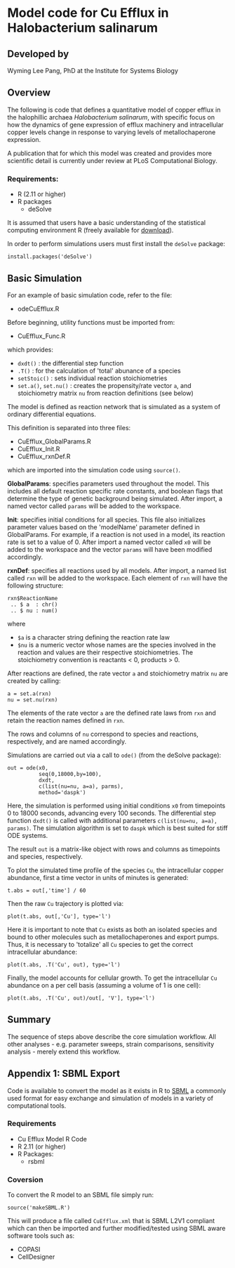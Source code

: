 # Model code for Cu Efflux in Halobacterium salinarum

## Developed by
Wyming Lee Pang, PhD
at the
Institute for Systems Biology

## Overview
The following is code that defines a quantitative model of copper efflux in the
halophillic archaea _Halobacterium salinarum_, with specific focus on how the
dynamics of gene expression of efflux machinery and intracellular copper levels
change in response to varying levels of metallochaperone expression.

A publication that for which this model was created and provides more scientific
detail is currently under review at PLoS Computational Biology.

### Requirements:
 - R (2.11 or higher)
 - R packages
    - deSolve

It is assumed that users have a basic understanding of the statistical computing
environment R (freely available for [download](http://www.r-project.org)).

In order to perform simulations users must first install the `deSolve` package:
```{r}
install.packages('deSolve')
```

## Basic Simulation
For an example of basic simulation code, refer to the file:
 - odeCuEfflux.R

Before beginning, utility functions must be imported from:
 - CuEfflux_Func.R

which provides:
 - `dxdt()` : the differential step function
 - `.T()` : for the calculation of 'total' abunance of a species
 - `setStoic()` : sets individual reaction stoichiometries
 - `set.a()`, `set.nu()` : creates the propensity/rate vector `a`, and stoichiometry
   matrix `nu` from reaction definitions (see below)

The model is defined as reaction network that is simulated as a system of
ordinary differential equations.

This definition is separated into three files:
 - CuEfflux_GlobalParams.R
 - CuEfflux_Init.R
 - CuEfflux_rxnDef.R

which are imported into the simulation code using `source()`.

**GlobalParams**: specifies parameters used throughout the model.  This includes all
default reaction specific rate constants, and boolean flags that determine the
type of genetic background being simulated.  After import, a named vector called
`params` will be added to the workspace.

**Init**: specifies initial conditions for all species.  This file also initializes
parameter values based on the 'modelName' parameter defined in GlobalParams.
For example, if a reaction is not used in a model, its reaction rate is set to a
value of 0.  After import a named vector called `x0` will be added to the
workspace and the vector `params` will have been modified accordingly.

**rxnDef**: specifies all reactions used by all models.  After import, a named list
called `rxn` will be added to the workspace.  Each element of `rxn` will have
the following structure:

```{r}
rxn$ReactionName
 .. $ a  : chr()
 .. $ nu : num()
```

where
 - `$a` is a character string defining the reaction rate law
 - `$nu` is a numeric vector whose names are the species involved in the reaction
   and values are their respective stoichiometries.  The stoichiometry
   convention is reactants < 0, products > 0.

After reactions are defined, the rate vector `a` and stoichiometry matrix `nu`
are created by calling:
```{r}
a = set.a(rxn)
nu = set.nu(rxn)
```

The elements of the rate vector `a` are the defined rate laws from `rxn` and
retain the reaction names defined in `rxn`.

The rows and columns of `nu` correspond to species and reactions, respectively,
and are named accordingly.

Simulations are carried out via a call to `ode()` (from the deSolve package):
```{r}
out = ode(x0, 
          seq(0,18000,by=100), 
          dxdt, 
          c(list(nu=nu, a=a), parms), 
          method='daspk')
```

Here, the simulation is performed using initial conditions `x0` from timepoints
0 to 18000 seconds, advancing every 100 seconds.  The differential step function
`dxdt()` is called with additional parameters `c(list(nu=nu, a=a), params)`.  The
simulation algorithm is set to `daspk` which is best suited for stiff ODE
systems.

The result `out` is a matrix-like object with rows and columns as timepoints and
species, respectively.

To plot the simulated time profile of the species `Cu`, the intracellular copper
abundance, first a time vector in units of minutes is generated:
```{r}
t.abs = out[,'time'] / 60
```

Then the raw `Cu` trajectory is plotted via:
```{r}
plot(t.abs, out[,'Cu'], type='l')
```

Here it is important to note that `Cu` exists as both an isolated species and
bound to other molecules such as metallochaperones and export pumps.  Thus, it
is necessary to 'totalize' all `Cu` species to get the correct intracellular
abundance:
```{r}
plot(t.abs, .T('Cu', out), type='l')
```

Finally, the model accounts for cellular growth.  To get the intracellular `Cu`
abundance on a per cell basis (assuming a volume of 1 is one cell):
```{r}
plot(t.abs, .T('Cu', out)/out[, 'V'], type='l')
```

## Summary
The sequence of steps above describe the core simulation workflow.  All other
analyses - e.g. parameter sweeps, strain comparisons, sensitivity analysis - 
merely extend this workflow.

## Appendix 1: SBML Export
Code is available to convert the model as it exists in R to [SBML](www.sbml.org)
a commonly used format for easy exchange and simulation of models in a variety
of computational tools.

### Requirements
 - Cu Efflux Model R Code
 - R 2.11 (or higher)
 - R Packages:
   - rsbml

### Coversion
To convert the R model to an SBML file simply run:
```{r}
source('makeSBML.R')
```

This will produce a file called `CuEfflux.xml` that is SBML L2V1 compliant which
can then be imported and further modified/tested using SBML aware software tools
such as:
 - COPASI
 - CellDesigner
